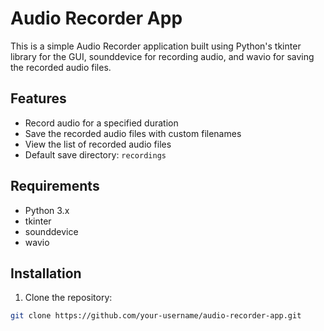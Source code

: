 # Audio Recorder App

This is a simple Audio Recorder application built using Python's tkinter library for the GUI, sounddevice for recording audio, and wavio for saving the recorded audio files.

## Features

- Record audio for a specified duration
- Save the recorded audio files with custom filenames
- View the list of recorded audio files
- Default save directory: `recordings`

## Requirements

- Python 3.x
- tkinter
- sounddevice
- wavio

## Installation

1. Clone the repository:

```bash
git clone https://github.com/your-username/audio-recorder-app.git
